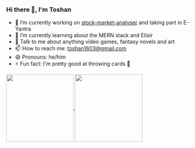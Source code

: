 ### Hi there 👋, I'm Toshan

<!--
**toshan-luktuke/toshan-luktuke** is a ✨ _special_ ✨ repository because its `README.md` (this file) appears on your GitHub profile.

Here are some ideas to get you started:

-->

- 🔭 I’m currently working on [stock-market-analyser](https://github.com/toshan-luktuke/stock-market-analyser) and taking part in E-Yantra
- 🌱 I’m currently learning about the MERN stack and Elixir
- 💬 Talk to me about anything video games, fantasy novels and art
- 📫 How to reach me: toshan1603@gmail.com
- 😄 Pronouns: he/him
- ⚡ Fun fact: I'm pretty good at throwing cards 🎴

<a href="https://github.com/toshan-luktuke">
  <img height="180em" align="center" src="https://github-readme-stats.vercel.app/api?username=toshan-luktuke&show_icons=true&theme=dark" />
</a>
<a href="https://github.com/toshan-luktuke">
  <img height="180em" align="center" src="https://github-readme-stats.vercel.app/api/top-langs/?username=toshan-luktuke&layout=compact&theme=dark" />
</a>
